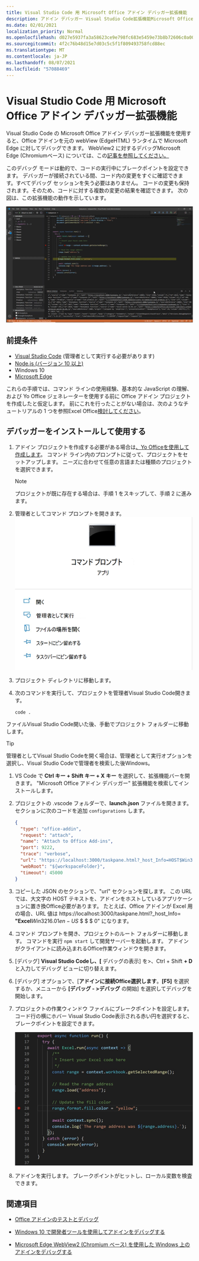 ```yaml
---
title: Visual Studio Code 用 Microsoft Office アドイン デバッガー拡張機能
description: アドイン デバッガー Visual Studio Code拡張機能Microsoft Office使用して、アドインのOfficeデバッグします。
ms.date: 02/01/2021
localization_priority: Normal
ms.openlocfilehash: d027e5937fa3a58623ce9e798fc683e5459e73b8b72606c0a006e465c9c1360c
ms.sourcegitcommit: 4f2c76b48d15e7d03c5c5f1f809493758fcd88ec
ms.translationtype: MT
ms.contentlocale: ja-JP
ms.lasthandoff: 08/07/2021
ms.locfileid: "57088469"
---
```

# <a name="microsoft-office-add-in-debugger-extension-for-visual-studio-code"></a>Visual Studio Code 用 Microsoft Office アドイン デバッガー拡張機能

Visual Studio Code の Microsoft Office アドイン デバッガー拡張機能を使用すると、Office アドインを元の webView (EdgeHTML) ランタイムで Microsoft Edge に対してデバッグできます。 WebView2 に対するデバッグMicrosoft Edge (Chromiumベース) については、この[記事を参照してください。](./debug-desktop-using-edge-chromium.md)

このデバッグ モードは動的で、コードの実行中にブレークポイントを設定できます。 デバッガーが接続されている間、コード内の変更をすぐに確認できます。すべてデバッグ セッションを失う必要はありません。 コードの変更も保持されます。そのため、コードに対する複数の変更の結果を確認できます。 次の図は、この拡張機能の動作を示しています。

![Officeアドイン デバッガー拡張機能は、アドインのセクションExcelデバッグします。](../images/vs-debugger-extension-for-office-addins.jpg)

## <a name="prerequisites"></a>前提条件

- [Visual Studio Code](https://code.visualstudio.com/) (管理者として実行する必要があります)
- [Node.js (バージョン 10 以上)](https://nodejs.org/)
- Windows 10
- [Microsoft Edge](https://www.microsoft.com/edge)

これらの手順では、コマンド ラインの使用経験、基本的な JavaScript の理解、および Yo Office ジェネレーターを使用する前に Office アドイン プロジェクトを作成したと仮定します。 前にこれを行ったことがない場合は、次のようなチュートリアルの 1 つを参照Excel Office[検討してください](../tutorials/excel-tutorial.md)。

## <a name="install-and-use-the-debugger"></a>デバッガーをインストールして使用する

1. アドイン プロジェクトを作成する必要がある場合は[、Yo Officeを使用して作成します](../quickstarts/excel-quickstart-jquery.md?tabs=yeomangenerator)。 コマンド ライン内のプロンプトに従って、プロジェクトをセットアップします。 ニーズに合わせて任意の言語または種類のプロジェクトを選択できます。

    > [!NOTE]
    > プロジェクトが既に存在する場合は、手順 1 をスキップして、手順 2 に進みます。

1. 管理者としてコマンド プロンプトを開きます。
   ![コマンド プロンプト のオプション ([管理者として実行] を含む) Windows 10。](../images/run-as-administrator-vs-code.jpg)

1. プロジェクト ディレクトリに移動します。

1. 次のコマンドを実行して、プロジェクトを管理者Visual Studio Code開きます。

    ```command&nbsp;line
    code .
    ```

  ファイルVisual Studio Code開いた後、手動でプロジェクト フォルダーに移動します。

  > [!TIP]
  > 管理者としてVisual Studio Codeを開く場合は、管理者として実行オプションを選択し、Visual Studio Codeで管理者を検索した後Windows。

1. VS Code で **Ctrl キー + Shift キー + X キー** を選択して、拡張機能バーを開きます。 "Microsoft Office アドイン デバッガー" 拡張機能を検索してインストールします。

1. プロジェクトの .vscode フォルダーで、**launch.json** ファイルを開きます。 セクションに次のコードを追加 `configurations` します。

    ```JSON
    {
      "type": "office-addin",
      "request": "attach",
      "name": "Attach to Office Add-ins",
      "port": 9222,
      "trace": "verbose",
      "url": "https://localhost:3000/taskpane.html?_host_Info=HOST$Win32$16.01$en-US$$$$0",
      "webRoot": "${workspaceFolder}",
      "timeout": 45000
    }
    ```

1. コピーした JSON のセクションで、"url" セクションを探します。 この URL では、大文字の HOST テキストを、アドインをホストしているアプリケーションに置き換Office必要があります。 たとえば、Office アドインが Excel 用の場合、URL 値は https://localhost:3000/taskpane.html?_host_Info= <strong>"Excel</strong>$Win 32$16.01$en-US$ \$ \$ \$ 0" になります。

1. コマンド プロンプトを開き、プロジェクトのルート フォルダーに移動します。 コマンドを実行 `npm start` して開発サーバーを起動します。 アドインがクライアントに読み込まれるOffice作業ウィンドウを開きます。

1. [デバッグ] **Visual Studio Codeし、[** デバッグの表示] を>、Ctrl + Shift **+ D** と入力してデバッグ ビューに切り替えます。

1. [デバッグ] オプションで、[**アドインに接続Office選択します**。**[F5]** を選択するか、メニューから **[デバッグ - >デバッグ** の開始] を選択してデバッグを開始します。

1. プロジェクトの作業ウィンドウ ファイルにブレークポイントを設定します。 コード行の横にホバー Visual Studio Code表示される赤い円を選択すると、ブレークポイントを設定できます。

    ![赤い円は、次のコード行にVisual Studio Code。](../images/set-breakpoint.jpg)

1. アドインを実行します。 ブレークポイントがヒットし、ローカル変数を検査できます。

## <a name="see-also"></a>関連項目

- [Office アドインのテストとデバッグ](test-debug-office-add-ins.md)

- [Windows 10 で開発者ツールを使用してアドインをデバッグする](debug-add-ins-using-f12-developer-tools-on-windows-10.md)

- [Microsoft Edge WebView2 (Chromium ベース) を使用した Windows 上のアドインをデバッグする](debug-desktop-using-edge-chromium.md)
